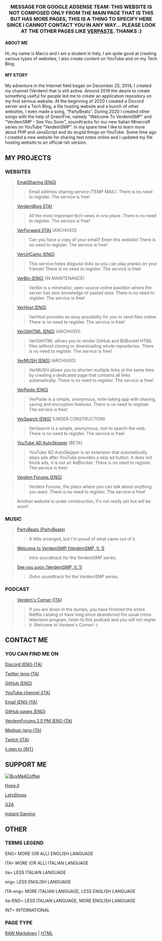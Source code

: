 <head>
  <meta name="adlane" content="19e8029918bd2e97689f5f8227b95d95"/>
  <meta name="a.validate.01" content="e3fda6c0dee6c37ec303392b91a6b9798574" />
  <meta name="optiads" content="WGRYcGZ2MnY3UVdSb1o2eFdmV0V3QT09">
  <script async src="https://arc.io/widget.min.js#XTPAA4p9"></script>
  <script data-ad-client="ca-pub-5690098405536634" async src="https://pagead2.googlesyndication.com/pagead/js/adsbygoogle.js"></script>
</head>
<!-- TradeDoubler site verification 3218007 -->

<h3 style="text-align: center;"><strong>MESSAGE FOR GOOGLE ADSENSE TEAM: THIS WEBSITE IS NOT COMPOSED ONLY FROM THE MAIN PAGE THAT IS THIS BUT HAS MORE PAGES, THIS IS A THING TO SPECIFY HERE SINCE I CANNOT CONTACT YOU IN ANY WAY... PLEASE LOOK AT THE OTHER PAGES LIKE <a href="https://verdem-crypto.github.io/verpaste/">VERPASTE</a>. THANKS :)</strong></h3>

#### ABOUT ME
Hi, my name is Marco and I am a student in Italy, I am quite good at creating various types of websites, I also create content on YouTube and on my Tech Blog.

#### MY STORY
My adventure in the Internet field began on December 25, 2014, I created my channel (Verdem) that is still active. Around 2019 the desire to create something useful for people led me to create an application repository on my first serious website. At the beginning of 2020 I created a Discord server and a Tech Blog, a file hosting website and a bunch of other websites, I even made a song, "PartyBeats". During 2020 I created other songs with the help of GreenFire, namely "Welcome To VerdemSMP" and "VerdemSMP - See You Soon", soundtracks for our new Italian Minecraft series on YouTube "VerdemSMP". In my spare time I like to learn more about PHP and JavaScript and do stupid things on YouTube. Some time ago I created a new website for sharing text notes online and I updated my file hosting website to an official-ish version.

<script async src="https://pagead2.googlesyndication.com/pagead/js/adsbygoogle.js"></script>
<!-- 2 -->
<ins class="adsbygoogle"
     style="display:block"
     data-ad-client="ca-pub-5690098405536634"
     data-ad-slot="7720650068"
     data-ad-format="auto"
     data-full-width-responsive="true"></ins>
<script>
     (adsbygoogle = window.adsbygoogle || []).push({});
</script>

## MY PROJECTS

### WEBSITES

> [EmailSharing (ENG)](http://emailsharing.blogspot.com/)
>
>> Email address sharing service (TEMP MAIL). There is no need to register. The service is free!

>[VerdemBlog (ITA)](http://verdemblog.blogspot.com/)
>
>>All the most important tech news in one place. There is no need to register. The service is free!

>[VerForward (ITA)](http://verforward.blogspot.com/) (ARCHIVED)
>
>>Can you have a copy of your email? Enter this website! There is no need to register. The service is free!

>[VerUrlCamo (ENG)](http://verurlcamo.blogspot.com/)
>
>>This service helps disguise links so you can play pranks on your friends! There is no need to register. The service is free!

>[VerBin (ENG)](http://verdemtv.page.link/verbin/) (IN MAINTENANCE)
>
>>VerBin is a minimalist, open source online pastebin where the server has zero knowledge of pasted data. There is no need to register. The service is free!

>[VerHost (ENG)](http://verdemtv.page.link/verhost/)
>
>>VerHost provides an easy possibility for you to send files online. There is no need to register. The service is free!

>[VerGitHTML (ENG)](http://verdemtv.page.link/vergithtml) (ARCHIVED)
>
>>VerGitHTML allows you to render GitHub and BitBucket HTML files without cloning or downloading whole repositories. There is no need to register. The service is free!

>[VerMUSH (ENG)](http://verdemtv.page.link/vermush) (ARCHIVED)
>
>>VerMUSH allows you to shorten multiple links at the same time by creating a dedicated page that contains all links automatically. There is no need to register. The service is free!

>[VerPaste (ENG)](http://verdemtv.page.link/verpaste)
>
>>VerPaste is a simple, anonymous, note-taking app with sharing, saving and encryption features. There is no need to register. The service is free!

>[VerSearch (ENG)](http://verdemtv.page.link/versearch) (UNDER CONSTRUCTION)
>
>>VerSearch is a simple, anonymous, tool to search the web. There is no need to register. The service is free!

>[YouTube AD AutoSkipper](https://verdem-cdn1.vercel.app/public-downloads/youtube-ad-autoskipper/download.html) (BETA)
>
>> YouTube AD AutoSkipper is an extension that automatically skips ads after YouTube provides a skip ad button. It does not block ads, it is not an AdBlocker. There is no need to register. The service is free!

>[Verdem Forums (ENG)](https://verdem.tribe.so/)
>
>> Verdem Forums, the place where you can talk about anything you want. There is no need to register. The service is free!

>Another website is under construction, it's not ready yet but will be soon!

### MUSIC

>[PartyBeats (PartyBeats)](http://li.sten.to/gQYwqED)
>
>>A little arranged, but I'm proud of what came out of it.

>[Welcome to VerdemSMP (VerdemSMP, V. 1)](https://youtu.be/ZnkiTsnM8Bw)
>
>>Intro soundtrack for the VerdemSMP series.

>[See you soon (VerdemSMP, V. 1)](https://youtu.be/jO7rWZFF_Xw)
>
>>Outro soundtrack for the VerdemSMP series.

### PODCAST

>[Verdem's Corner (ITA)](https://open.spotify.com/show/12eO75SpYRdj4QxC1qklDW)
>
>>If you are down in the dumps, you have finished the entire Netflix catalog or have long since abandoned the usual crime television program, listen to this podcast and you will not regret it. Welcome to Verdem's Corner! :)

<script async src="https://pagead2.googlesyndication.com/pagead/js/adsbygoogle.js"></script>
<!-- 2 -->
<ins class="adsbygoogle"
     style="display:block"
     data-ad-client="ca-pub-5690098405536634"
     data-ad-slot="7720650068"
     data-ad-format="auto"
     data-full-width-responsive="true"></ins>
<script>
     (adsbygoogle = window.adsbygoogle || []).push({});
</script>

## CONTACT ME

### YOU CAN FIND ME ON

[Discord (ENG-ITA)](https://discordapp.com/users/328151909837832193)

[Twitter (eng-ITA)](http://twitter.com/verdem_)

[GitHub (ENG)](http://github.com/Verdem-crypto)

[YouTube channel (ITA)](http://www.youtube.com/Verdem)

[Email (ENG-ITA)](mailto:verdemcontact@gmail.com)

[GitHub pages (ENG)](http://verdem-crypto.github.io/)

[VerdemForums 2.0 PM (ENG-ITA)](https://verdem.tribe.so/user/verdem)

[Medium (eng-ITA)](https://verdem.medium.com/)

[Twitch (ITA)](https://www.twitch.tv/verdem)

[li.sten.to (INT)](https://li.sten.to/verdem)

## SUPPORT ME

[![BuyMeACoffee](http://verdem-crypto.github.io/buy-me-a-coffee-button.png)](https://www.buymeacoffee.com/Verdem)

<div id="cd863"></div>
<script>
  !function(c){var t=document.createElement("script");t.type="text/javascript",t.async=!0,t.onload=c,t.src="//lab.subinsb.com/projects/francium/cryptodonate/widget.js";var e=document.getElementsByTagName("script")[0];e.parentNode.insertBefore(t,e)}(function(){
    Fr.loadCD("cd863", {
      coin: "bitcoin",
      address: "1Q85YekDnc1vhaTvRHCyA3ULLz1y3SZvzf",
      buttonClass: "",
      dialogClass: "",
    });
  });
</script>

[Hype.it](https://www.hype.it/invite/4650636d33697173453035513967764738506d6a44673d3d)

[LetyShops](https://letyshops.com/it/winwin?ww=16221723)

[G2A](https://www.g2a.com/n/verdem)

[Instant Gaming](https://www.instant-gaming.com/it/?igr=Verdem)

## OTHER

### TERMS LEGEND

ENG= MORE (OR ALL) ENGLISH LANGUAGE

ITA= MORE (OR ALL) ITALIAN LANGUAGE

ita= LESS ITALIAN LANGUAGE

eng= LESS ENGLISH LANGUAGE

ITA-eng= MORE ITALIAN LANGUAGE, LESS ENGLISH LANGUAGE

ita-ENG= LESS ITALIAN LANGUAGE, MORE ENGLISH LANGUAGE

INT= INTERNATIONAL

### PAGE TYPE

[RAW Markdown](http://verdem-crypto.github.io/index.md) | [HTML](http://verdem-crypto.github.io/index.html)
